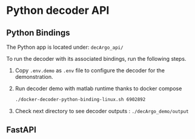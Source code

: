 # Python decoder API

## Python Bindings

The Python app is located under: `decArgo_api/`

To run the decoder with its associated bindings, run the following steps.

1. Copy `.env.demo` as `.env` file to configure the decoder for the demonstration.

2. Run decoder demo with matlab runtime thanks to docker compose

   ```bash
   ./docker-decoder-python-binding-linux.sh 6902892
   ```

3. Check next directory to see decoder outputs : `./decArgo_demo/output`

## FastAPI
